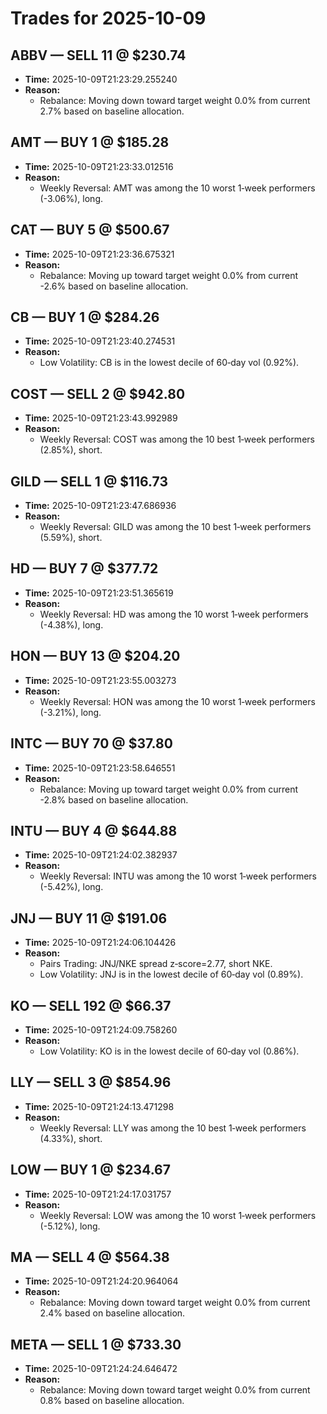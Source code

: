 # Trades for 2025-10-09

## ABBV — SELL 11 @ $230.74
- **Time:** 2025-10-09T21:23:29.255240
- **Reason:**
  - Rebalance: Moving down toward target weight 0.0% from current 2.7% based on baseline allocation.

## AMT — BUY 1 @ $185.28
- **Time:** 2025-10-09T21:23:33.012516
- **Reason:**
  - Weekly Reversal: AMT was among the 10 worst 1‑week performers (-3.06%), long.

## CAT — BUY 5 @ $500.67
- **Time:** 2025-10-09T21:23:36.675321
- **Reason:**
  - Rebalance: Moving up toward target weight 0.0% from current -2.6% based on baseline allocation.

## CB — BUY 1 @ $284.26
- **Time:** 2025-10-09T21:23:40.274531
- **Reason:**
  - Low Volatility: CB is in the lowest decile of 60‑day vol (0.92%).

## COST — SELL 2 @ $942.80
- **Time:** 2025-10-09T21:23:43.992989
- **Reason:**
  - Weekly Reversal: COST was among the 10 best 1‑week performers (2.85%), short.

## GILD — SELL 1 @ $116.73
- **Time:** 2025-10-09T21:23:47.686936
- **Reason:**
  - Weekly Reversal: GILD was among the 10 best 1‑week performers (5.59%), short.

## HD — BUY 7 @ $377.72
- **Time:** 2025-10-09T21:23:51.365619
- **Reason:**
  - Weekly Reversal: HD was among the 10 worst 1‑week performers (-4.38%), long.

## HON — BUY 13 @ $204.20
- **Time:** 2025-10-09T21:23:55.003273
- **Reason:**
  - Weekly Reversal: HON was among the 10 worst 1‑week performers (-3.21%), long.

## INTC — BUY 70 @ $37.80
- **Time:** 2025-10-09T21:23:58.646551
- **Reason:**
  - Rebalance: Moving up toward target weight 0.0% from current -2.8% based on baseline allocation.

## INTU — BUY 4 @ $644.88
- **Time:** 2025-10-09T21:24:02.382937
- **Reason:**
  - Weekly Reversal: INTU was among the 10 worst 1‑week performers (-5.42%), long.

## JNJ — BUY 11 @ $191.06
- **Time:** 2025-10-09T21:24:06.104426
- **Reason:**
  - Pairs Trading: JNJ/NKE spread z‑score=2.77, short NKE.
  - Low Volatility: JNJ is in the lowest decile of 60‑day vol (0.89%).

## KO — SELL 192 @ $66.37
- **Time:** 2025-10-09T21:24:09.758260
- **Reason:**
  - Low Volatility: KO is in the lowest decile of 60‑day vol (0.86%).

## LLY — SELL 3 @ $854.96
- **Time:** 2025-10-09T21:24:13.471298
- **Reason:**
  - Weekly Reversal: LLY was among the 10 best 1‑week performers (4.33%), short.

## LOW — BUY 1 @ $234.67
- **Time:** 2025-10-09T21:24:17.031757
- **Reason:**
  - Weekly Reversal: LOW was among the 10 worst 1‑week performers (-5.12%), long.

## MA — SELL 4 @ $564.38
- **Time:** 2025-10-09T21:24:20.964064
- **Reason:**
  - Rebalance: Moving down toward target weight 0.0% from current 2.4% based on baseline allocation.

## META — SELL 1 @ $733.30
- **Time:** 2025-10-09T21:24:24.646472
- **Reason:**
  - Rebalance: Moving down toward target weight 0.0% from current 0.8% based on baseline allocation.

